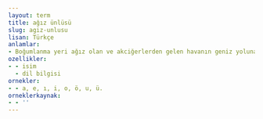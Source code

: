 ```yaml
---
layout: term
title: ağız ünlüsü
slug: agiz-unlusu
lisan: Türkçe
anlamlar:
- Boğumlanma yeri ağız olan ve akciğerlerden gelen havanın geniz yoluna kaymadan ağız boşluğundan geçmesi ile oluşan ünlü; ağızsıl ünlü
ozellikler:
- - isim
  - dil bilgisi
ornekler:
- - a, e, ı, i, o, ö, u, ü.
orneklerkaynak:
- - ''
---
```

